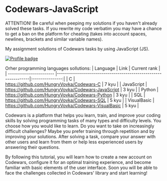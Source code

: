 # Codewars-JavaScript
ATTENTION! Be careful when peeping my solutions if you haven't already solved these tasks. If you rewrite my code verbatim you may have a chance to get a ban on the platform for cheating (takes into account spaces, newlines, brackets and similar variable names).

My assignment solutions of Codewars tasks by using JavaScript (JS).

[![Profile badge](https://www.codewars.com/users/HungryVovka/badges/large)](https://www.codewars.com/users/HungryVovka)

Orher programming languages sollutions:
| Language                | Link                                                           |  Current rank   |
| ----------------------- |----------------------------------------------------------------|:---------------:|
| С                       | https://github.com/HungryVovka/Codewars-C                      | 7 kyu           |
| JavaScript              | https://github.com/HungryVovka/Codewars-JavaScript             | 3 kyu           |
| Python                  | https://github.com/HungryVovka/Codewars-Python                 | 3 kyu           |
| SQL                     | https://github.com/HungryVovka/Codewars-SQL                    | 5 kyu           |
| VisualBasic             | https://github.com/HungryVovka/Codewars-VisualBasic            | 5 kyu           |

Codewars is a platform that helps you learn, train, and improve your coding skills by solving programming tasks of many types and difficulty levels. You choose how you would like to learn. Do you want to take on increasingly difficult challenges? Maybe you prefer training through repetition and by improving your solutions. After solving a task, compare your answer with other users and learn from them or help less experienced users by answering their questions.

By following this tutorial, you will learn how to create a new account on Codewars, configure it for an optimal training experience, and become familiar with basic elements of the user interface. Soon you will be able to face the challenges collected in Codewars' library and start learning!
